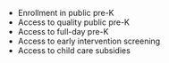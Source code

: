 - Enrollment in public pre-K
- Access to quality public pre-K
- Access to full-day pre-K
- Access to early intervention screening
- Access to child care subsidies
